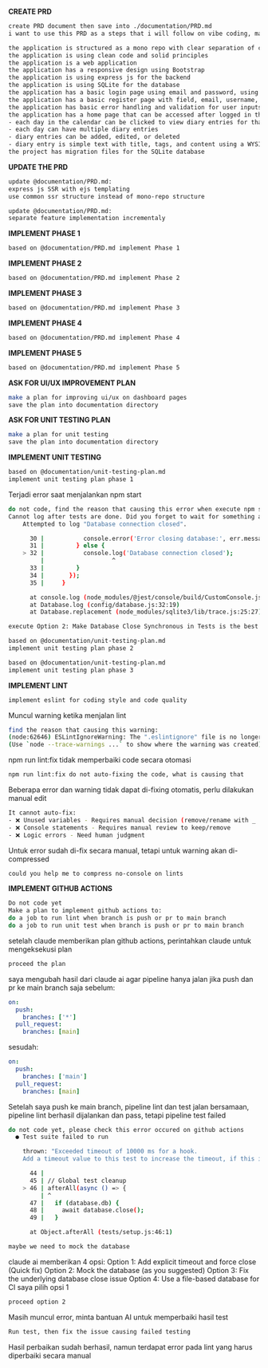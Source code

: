 **CREATE PRD**

```sh
create PRD document then save into ./documentation/PRD.md
i want to use this PRD as a steps that i will follow on vibe coding, make sure the document is concise and easy to read

the application is structured as a mono repo with clear separation of concerns
the application is using clean code and solid principles
the application is a web application
the application has a responsive design using Bootstrap
the application is using express js for the backend
the application is using SQLite for the database
the application has a basic login page using email and password, using JWT for authentication
the application has a basic register page with field, email, username, birth date, gender and password as inputs
the application has basic error handling and validation for user inputs
the application has a home page that can be accessed after logged in that shows a full calendar of the current month:
- each day in the calendar can be clicked to view diary entries for that day
- each day can have multiple diary entries
- diary entries can be added, edited, or deleted
- diary entry is simple text with title, tags, and content using a WYSIWYG editor
the project has migration files for the SQLite database
```

**UPDATE THE PRD**
```sh
update @documentation/PRD.md:
express js SSR with ejs templating
use common ssr structure instead of mono-repo structure
```

```sh
update @documentation/PRD.md:
separate feature implementation incrementaly
```

**IMPLEMENT PHASE 1**
```sh
based on @documentation/PRD.md implement Phase 1
```

**IMPLEMENT PHASE 2**
```sh
based on @documentation/PRD.md implement Phase 2
```

**IMPLEMENT PHASE 3**
```sh
based on @documentation/PRD.md implement Phase 3
```

**IMPLEMENT PHASE 4**
```sh
based on @documentation/PRD.md implement Phase 4
```

**IMPLEMENT PHASE 5**
```sh
based on @documentation/PRD.md implement Phase 5
```

**ASK FOR UI/UX IMPROVEMENT PLAN**
```sh
make a plan for improving ui/ux on dashboard pages
save the plan into documentation directory
```

**ASK FOR UNIT TESTING PLAN**
```sh
make a plan for unit testing
save the plan into documentation directory
```

**IMPLEMENT UNIT TESTING**
```sh
based on @documentation/unit-testing-plan.md
implement unit testing plan phase 1
```
Terjadi error saat menjalankan npm start
```sh
do not code, find the reason that causing this error when execute npm start. here is the error:
Cannot log after tests are done. Did you forget to wait for something async in your test?
    Attempted to log "Database connection closed".

      30 |           console.error('Error closing database:', err.message);
      31 |         } else {
    > 32 |           console.log('Database connection closed');
         |                   ^
      33 |         }
      34 |       });
      35 |     }

      at console.log (node_modules/@jest/console/build/CustomConsole.js:141:10)
      at Database.log (config/database.js:32:19)
      at Database.replacement (node_modules/sqlite3/lib/trace.js:25:27)
```

```sh
execute Option 2: Make Database Close Synchronous in Tests is the best option.
```

```sh
based on @documentation/unit-testing-plan.md
implement unit testing plan phase 2
```

```sh
based on @documentation/unit-testing-plan.md
implement unit testing plan phase 3
```

**IMPLEMENT LINT**
```sh
implement eslint for coding style and code quality
```

Muncul warning ketika menjalan lint
```sh
find the reason that causing this warning:
(node:62646) ESLintIgnoreWarning: The ".eslintignore" file is no longer supported. Switch to using the "ignores" property in "eslint.config.js": https://eslint.org/docs/latest/use/configure/migration-guide#ignoring-files
(Use `node --trace-warnings ...` to show where the warning was created)
```

npm run lint:fix tidak memperbaiki code secara otomasi
```sh
npm run lint:fix do not auto-fixing the code, what is causing that
```

Beberapa error dan warning tidak dapat di-fixing otomatis, perlu dilakukan manual edit
```sh
It cannot auto-fix:
- ❌ Unused variables - Requires manual decision (remove/rename with _ prefix)
- ❌ Console statements - Requires manual review to keep/remove
- ❌ Logic errors - Need human judgment
```

Untuk error sudah di-fix secara manual, tetapi untuk warning akan di-compressed
```sh
could you help me to compress no-console on lints
```

**IMPLEMENT GITHUB ACTIONS**
```sh
Do not code yet
Make a plan to implement github actions to:
do a job to run lint when branch is push or pr to main branch
do a job to run unit test when branch is push or pr to main branch
```

setelah claude memberikan plan github actions, perintahkan claude untuk mengeksekusi plan
```sh
proceed the plan
```

saya mengubah hasil dari claude ai agar pipeline hanya jalan jika push dan pr ke main branch saja
sebelum:

```yaml
on:
  push:
    branches: ['*']
  pull_request:
    branches: [main]
```

sesudah:

```yaml
on:
  push:
    branches: ['main']
  pull_request:
    branches: [main]
```

Setelah saya push ke main branch, pipeline lint dan test jalan bersamaan,
pipeline lint berhasil dijalankan dan pass, tetapi pipeline test failed

```sh
do not code yet, please check this error occured on github actions
  ● Test suite failed to run

    thrown: "Exceeded timeout of 10000 ms for a hook.
    Add a timeout value to this test to increase the timeout, if this is a long-running test. See https://jestjs.io/docs/api#testname-fn-timeout."

      44 |
      45 | // Global test cleanup
    > 46 | afterAll(async () => {
         | ^
      47 |   if (database.db) {
      48 |     await database.close();
      49 |   }

      at Object.afterAll (tests/setup.js:46:1)

maybe we need to mock the database
```

claude ai memberikan 4 opsi:
Option 1: Add explicit timeout and force close (Quick fix)
Option 2: Mock the database (as you suggested)
Option 3: Fix the underlying database close issue
Option 4: Use a file-based database for CI
saya pilih opsi 1
```sh
proceed option 2
```

Masih muncul error, minta bantuan AI untuk memperbaiki hasil test
```sh
Run test, then fix the issue causing failed testing
```

Hasil perbaikan sudah berhasil, namun terdapat error pada lint yang harus diperbaiki secara manual

